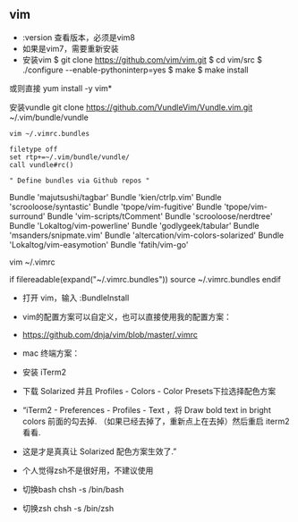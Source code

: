 ## vim
- :version 查看版本，必须是vim8
- 如果是vim7，需要重新安装
- 安装vim
    $ git clone https://github.com/vim/vim.git
    $ cd vim/src
    $ ./configure --enable-pythoninterp=yes
    $ make
    $ make install

或则直接
    yum install -y vim*

安装vundle
    git clone https://github.com/VundleVim/Vundle.vim.git ~/.vim/bundle/vundle

    vim ~/.vimrc.bundles

    filetype off
    set rtp+=~/.vim/bundle/vundle/
    call vundle#rc()

    " Define bundles via Github repos "
  Bundle 'majutsushi/tagbar'
  Bundle 'kien/ctrlp.vim'
  Bundle 'scrooloose/syntastic'
  Bundle 'tpope/vim-fugitive'
  Bundle 'tpope/vim-surround'
  Bundle 'vim-scripts/tComment'
  Bundle 'scrooloose/nerdtree'
  Bundle 'Lokaltog/vim-powerline'
  Bundle 'godlygeek/tabular'
  Bundle 'msanders/snipmate.vim'
  Bundle 'altercation/vim-colors-solarized'
  Bundle 'Lokaltog/vim-easymotion'
  Bundle 'fatih/vim-go'

  vim ~/.vimrc

  if filereadable(expand("~/.vimrc.bundles"))
  source ~/.vimrc.bundles
  endif

- 打开 vim，输入 :BundleInstall

- vim的配置方案可以自定义，也可以直接使用我的配置方案：
- https://github.com/dnja/vim/blob/master/.vimrc

- mac 终端方案：

- 安装 iTerm2
- 下载 Solarized 并且 Profiles - Colors - Color Presets下拉选择配色方案
- “iTerm2 - Preferences - Profiles - Text ，将 Draw bold text in bright colors 前面的勾去掉. （如果已经去掉了，重新点上在去掉）然后重启 iterm2 看看.

- 这是才是真真让 Solarized 配色方案生效了.”

- 个人觉得zsh不是很好用，不建议使用
- 切换bash
    chsh -s /bin/bash
- 切换zsh
    chsh -s /bin/zsh
